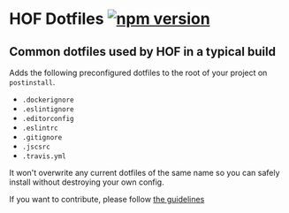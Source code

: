 # HOF Dotfiles [![npm version](https://badge.fury.io/js/hof-dotfiles.svg)](https://badge.fury.io/js/hof)
## Common dotfiles used by HOF in a typical build

Adds the following preconfigured dotfiles to the root of your project on `postinstall`.

- `.dockerignore`
- `.eslintignore`
- `.editorconfig`
- `.eslintrc`
- `.gitignore`
- `.jscsrc`
- `.travis.yml`

It won't overwrite any current dotfiles of the same name so you can safely install without destroying your own config.

If you want to contribute, please follow [the guidelines](./contributing.md)
